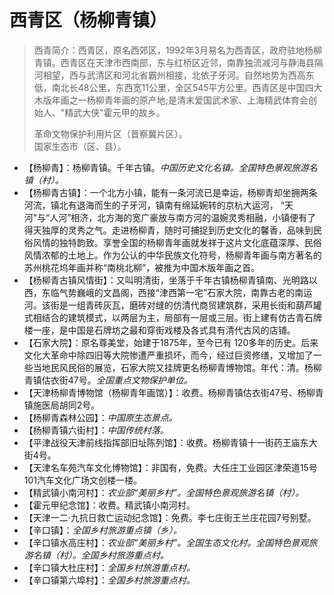 # 西青区（杨柳青镇）  
> 西青简介：西青区，原名西郊区，1992年3月易名为西青区，政府驻地杨柳青镇。西青区在天津市西南部，东与红桥区近邻，南靠独流减河与静海县隔河相望，西与武清区和河北省霸州相接，北依子牙河。自然地势为西高东低，南北长48公里，东西宽11公里，全区545平方公里。西青区是中国四大木版年画之一杨柳青年画的原产地;是清末爱国武术家、上海精武体育会创始人、"精武大侠"霍元甲的故乡。  
>   
> 革命文物保护利用片区（晋察冀片区）。  
> 国家生态市（区、县）。  
  
* 【杨柳青】：杨柳青镇。千年古镇。*中国历史文化名镇。全国特色景观旅游名镇（村）。*  
* 【杨柳青古镇】：一个北方小镇，能有一条河流已是幸运，杨柳青却坐拥两条河流，镇北有退海而生的子牙河，镇南有绵延婉转的京杭大运河， “天河”与“人河”相济，北方海的宽广豪放与南方河的温婉灵秀相融，小镇便有了得天独厚的灵秀之气。走进杨柳青，随时可捕捉到历史文化的馨香，品味到民俗风情的独特韵致。享誉全国的杨柳青年画就发祥于这片文化底蕴深厚、民俗风情浓郁的土地上。作为公认的中华民族文化符号，杨柳青年画与南方著名的苏州桃花坞年画并称“南桃北柳”，被推为中国木版年画之首。  
* 【杨柳青古镇风情街】：又叫明清街，坐落于千年古镇杨柳青镇南、光明路以西，东临气势巍峨的文昌阁，西接“津西第一宅”石家大院，南靠古老的南运河。该街是一组青砖灰瓦，磨砖对缝的仿清代商贸建筑群，采用长街和葫芦罐式相结合的建筑模式，以两层为主，局部有一层或三层。街上建有仿古青石牌楼一座，是中国是石牌坊之最和穿街戏楼及各式具有清代古风的店铺。  
* 【石家大院】：原名尊美堂，始建于1875年，至今已有 120多年的历史。后来文化大革命中除四旧等大院惨遭严重损坏，而今，经过巨资修缮，又增加了一些当地民风民俗的展览，石家大院又挂牌更名杨柳青博物馆。年代：清。杨柳青镇估衣街47号。*全国重点文物保护单位。*  
* 【天津杨柳青博物馆（杨柳青年画馆）】：收费。杨柳青镇估衣街47号、杨柳青镇施医局胡同2号。  
* 【杨柳青森林公园】：*中国原生态景点。*  
* 【杨柳青镇六街村】：*中国传统村落。*  
* 【平津战役天津前线指挥部旧址陈列馆】：收费。杨柳青镇十一街药王庙东大街4号。  
* 【天津名车苑汽车文化博物馆】：非国有，免费。大任庄工业园区津荣道15号101汽车文化广场文创楼一楼。  
* 【精武镇小南河村】：*农业部“美丽乡村”。全国特色景观旅游名镇（村）。*  
* 【霍元甲纪念馆】：收费。精武镇小南河村。  
* 【天津一二·九抗日救亡运动纪念馆】：免费。李七庄街王兰庄花园7号别墅。  
* 【辛口镇】：*全国乡村旅游重点镇（乡）。*  
* 【辛口镇水高庄村】：*农业部“美丽乡村”。全国生态文化村。全国特色景观旅游名镇（村）。全国乡村旅游重点村。*  
* 【辛口镇大杜庄村】：*全国乡村旅游重点村。*  
* 【辛口镇第六埠村】：*全国乡村旅游重点村。*  